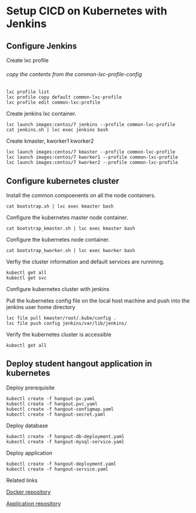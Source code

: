 # Setup CICD on Kubernetes with Jenkins

## Configure Jenkins

Create lxc profile

###### copy the contents from the common-lxc-profile-config
```
lxc profile list
lxc profile copy default common-lxc-profile
lxc profile edit common-lxc-profile
```
Create jenkins lxc container.

```
lxc launch images:centos/7 jenkins --profile common-lxc-profile
cat jenkins.sh | lxc exec jenkins bash
```

Create kmaster, kworker1 kworker2

```
lxc launch images:centos/7 kmaster --profile common-lxc-profile
lxc launch images:centos/7 kworker1 --profile common-lxc-profile
lxc launch images:centos/7 kworker2 --profile common-lxc-profile
```

## Configure kubernetes cluster

Install the common compoenents on all the node containers.
```
cat bootstrap.sh | lxc exec kmaster bash
```

Configure the kubernetes master node container.
```
cat bootstrap_kmaster.sh | lxc exec kmaster bash
```

Configure the kubernetes node container.
```
cat bootstrap_kworker.sh | lxc exec kworker bash
```

Verfiy the cluster information and default services are runninng.

```
kubectl get all
kubectl get svc
```
Configure kubernetes cluster with jenkins

Pull the kubernetes config file on the local host machine and push into the jenkins user home directory

```
lxc file pull kmaster/root/.kube/config .
lxc file push config jenkins/var/lib/jenkins/
```

Verify the kubernetes cluster is accessible

```
kubectl get all
```

## Deploy student hangout application in kubernetes

Deploy prerequisite
```
kubectl create -f hangout-pv.yaml
kubectl create -f hangout.pvc.yaml
kubectl create -f hangout-configmap.yaml
kubectl create -f hangout-secret.yaml
```

Deploy database

```
kubectl create -f hangout-db-deployment.yaml
kubectl create -f hangout-mysql-service.yaml
```

Deploy application

```
kubectl create -f hangout-deployment.yaml
kubectl create -f hangout-service.yaml
```

Related links

[Docker repository](https://hub.docker.com/repository/docker/milinddocker/demo)

[Application repository](https://github.com/milinddevops/k8sdemoapp.git)
